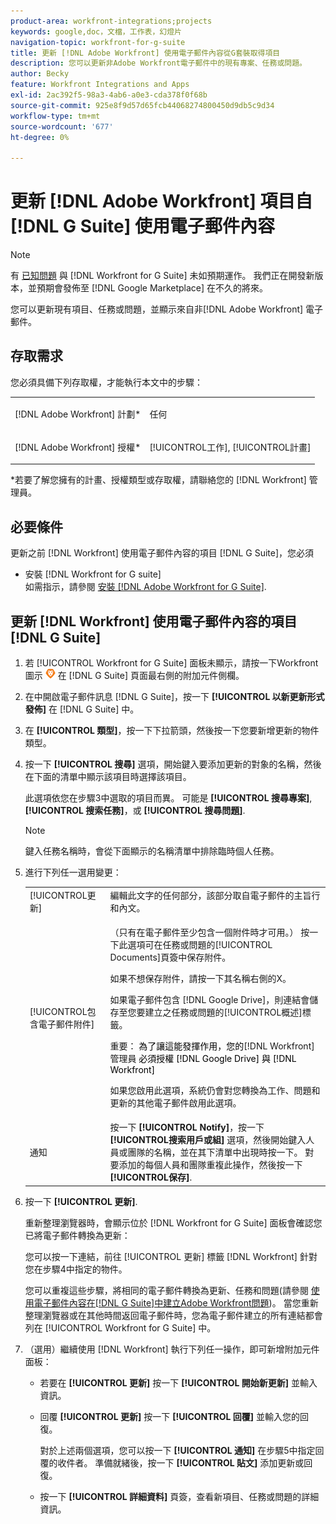```yaml
---
product-area: workfront-integrations;projects
keywords: google,doc，文檔，工作表，幻燈片
navigation-topic: workfront-for-g-suite
title: 更新 [!DNL Adobe Workfront] 使用電子郵件內容從G套裝取得項目
description: 您可以更新非Adobe Workfront電子郵件中的現有專案、任務或問題。
author: Becky
feature: Workfront Integrations and Apps
exl-id: 2ac392f5-98a3-4ab6-a0e3-cda378f0f68b
source-git-commit: 925e8f9d57d65fcb44068274800450d9db5c9d34
workflow-type: tm+mt
source-wordcount: '677'
ht-degree: 0%

---
```


# 更新 [!DNL Adobe Workfront] 項目自 [!DNL G Suite] 使用電子郵件內容

>[!NOTE]
>
>有 [已知問題](https://experienceleague.adobe.com/docs/workfront-known-issues/issues/new-workfront-experience/wf-current/wf-integrations-error-when-opening-wf-for-gsuite.html?lang=en) 與 [!DNL Workfront for G Suite] 未如預期運作。 我們正在開發新版本，並預期會發佈至 [!DNL Google Marketplace] 在不久的將來。

您可以更新現有項目、任務或問題，並顯示來自非[!DNL Adobe Workfront] 電子郵件。

## 存取需求

您必須具備下列存取權，才能執行本文中的步驟：

<table style="table-layout:auto"> 
 <col> 
 <col> 
 <tbody> 
  <tr> 
   <td role="rowheader">[!DNL Adobe Workfront] 計劃*</td> 
   <td> <p>任何</p> </td> 
  </tr> 
  <tr> 
   <td role="rowheader">[!DNL Adobe Workfront] 授權*</td> 
   <td> <p>[!UICONTROL工作], [!UICONTROL計畫]</p> </td> 
  </tr> 
 </tbody> 
</table>

&#42;若要了解您擁有的計畫、授權類型或存取權，請聯絡您的 [!DNL Workfront] 管理員。

## 必要條件

更新之前 [!DNL Workfront] 使用電子郵件內容的項目 [!DNL G Suite]，您必須

* 安裝 [!DNL Workfront for G suite]\
   如需指示，請參閱 [安裝 [!DNL Adobe Workfront for G Suite]](../../workfront-integrations-and-apps/workfront-for-g-suite/install-workfront-for-gsuite.md).

## 更新 [!DNL Workfront] 使用電子郵件內容的項目 [!DNL G Suite]

1. 若 [!UICONTROL Workfront for G Suite] 面板未顯示，請按一下Workfront圖示 ![](assets/wf-lion-icon.png) 在 [!DNL G Suite] 頁面最右側的附加元件側欄。
1. 在中開啟電子郵件訊息 [!DNL G Suite]，按一下 **[!UICONTROL 以新更新形式發佈]** 在 [!DNL G Suite] 中。
1. 在 **[!UICONTROL 類型]**，按一下下拉箭頭，然後按一下您要新增更新的物件類型。
1. 按一下 **[!UICONTROL 搜尋]** 選項，開始鍵入要添加更新的對象的名稱，然後在下面的清單中顯示該項目時選擇該項目。

   此選項依您在步驟3中選取的項目而異。 可能是 **[!UICONTROL 搜尋專案]**, **[!UICONTROL 搜索任務]**，或 **[!UICONTROL 搜尋問題]**.

   >[!NOTE]
   >
   >鍵入任務名稱時，會從下面顯示的名稱清單中排除臨時個人任務。

1. 進行下列任一選用變更：

   <table style="table-layout:auto"> 
    <col> 
    <col> 
    <tbody> 
     <tr> 
      <td role="rowheader">[!UICONTROL更新]</td> 
      <td>編輯此文字的任何部分，該部分取自電子郵件的主旨行和內文。</td> 
     </tr> 
     <tr data-mc-conditions=""> 
      <td role="rowheader">[!UICONTROL包含電子郵件附件]</td> 
      <td><p>（只有在電子郵件至少包含一個附件時才可用。） 按一下此選項可在任務或問題的[!UICONTROL Documents]頁簽中保存附件。 </p><p>如果不想保存附件，請按一下其名稱右側的X。 </p><p>如果電子郵件包含 [!DNL Google Drive]，則連結會儲存至您要建立之任務或問題的[!UICONTROL概述]標籤。 </p><p>重要： <span style="color: #ff1493;"><span style="color: #000000;">為了讓這能發揮作用，您的</span></span>[!DNL Workfront] 管理員<span style="color: #ff1493;"><span style="color: #000000;"> 必須授權 [!DNL Google Drive] 與 [!DNL Workfront]</span></span></p>
      <p>如果您啟用此選項，系統仍會對您轉換為工作、問題和更新的其他電子郵件啟用此選項。</p></td> 
     </tr> 
     <tr data-mc-conditions=""> 
      <td role="rowheader">通知</td> 
      <td>按一下 <strong>[!UICONTROL Notify]</strong>，按一下 <strong>[!UICONTROL搜索用戶或組]</strong> 選項，然後開始鍵入人員或團隊的名稱，並在其下清單中出現時按一下。 對要添加的每個人員和團隊重複此操作，然後按一下 <strong>[!UICONTROL保存]</strong>.</td> 
     </tr> 
    </tbody> 
   </table>

1. 按一下 **[!UICONTROL 更新]**.

   重新整理瀏覽器時，會顯示位於 [!DNL Workfront for G Suite] 面板會確認您已將電子郵件轉換為更新：

   您可以按一下連結，前往 [!UICONTROL 更新] 標籤 [!DNL Workfront] 針對您在步驟4中指定的物件。

   您可以重複這些步驟，將相同的電子郵件轉換為更新、任務和問題(請參閱 [使用電子郵件內容在[!DNL G Suite]中建立Adobe Workfront問題](../../workfront-integrations-and-apps/workfront-for-g-suite/create-wf-issue-in-g-suite-using-email-content.md))。 當您重新整理瀏覽器或在其他時間返回電子郵件時，您為電子郵件建立的所有連結都會列在 [!UICONTROL Workfront for G Suite] 中。

1. （選用）繼續使用 [!DNL Workfront] 執行下列任一操作，即可新增附加元件面板：

   * 若要在 **[!UICONTROL 更新]** 按一下 **[!UICONTROL 開始新更新]** 並輸入資訊。

   * 回覆 **[!UICONTROL 更新]** 按一下 **[!UICONTROL 回覆]** 並輸入您的回復。

      對於上述兩個選項，您可以按一下 **[!UICONTROL 通知]** 在步驟5中指定回覆的收件者。 準備就緒後，按一下 **[!UICONTROL 貼文]** 添加更新或回復。

   * 按一下 **[!UICONTROL 詳細資料]** 頁簽，查看新項目、任務或問題的詳細資訊。
